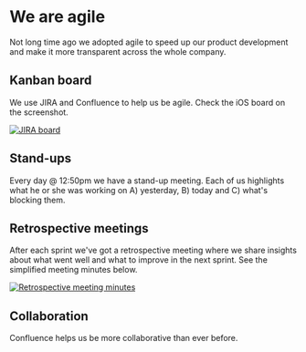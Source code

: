 # We are agile

Not long time ago we adopted agile to speed up our product development and make it more transparent across the whole company.

## Kanban board

We use JIRA and Confluence to help us be agile. Check the iOS board on the screenshot.

[![JIRA board](https://raw.githubusercontent.com/HotelQuickly/WeAreHiring/master/images/jira-board.png)](https://raw.githubusercontent.com/HotelQuickly/WeAreHiring/master/images/jira-board.png)

## Stand-ups

Every day @ 12:50pm we have a stand-up meeting. Each of us highlights what he or she was working on A) yesterday, B) today and C) what's blocking them.

## Retrospective meetings

After each sprint we've got a retrospective meeting where we share insights about what went well and what to improve in the next sprint. See the simplified meeting minutes below.

[![Retrospective meeting minutes](https://raw.githubusercontent.com/HotelQuickly/WeAreHiring/master/images/retrospective-meeting.png)](https://raw.githubusercontent.com/HotelQuickly/WeAreHiring/master/images/retrospective-meeting.png)

## Collaboration

Confluence helps us be more collaborative than ever before.
